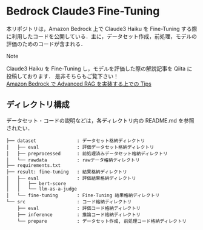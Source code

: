 # Bedrock Claude3 Fine-Tuning

本リポジトリは，Amazon Bedrock 上で Claude3 Haiku を Fine-Tuning する際に利用したコードを公開している．主に，データセット作成，前処理，モデルの評価のためのコードが含まれる．

> [!NOTE]
> Claude3 Haiku を Fine-Tuning し，モデルを評価した際の解説記事を Qiita に投稿しております．
> 是非そちらもご覧下さい！
> <br>[Amazon Bedrock で Advanced RAG を実装する上での Tips](https://qiita.com/ren8k)

## ディレクトリ構成

データセット・コードの説明などは，各ディレクトリ内の README.md を参照されたい．

```
├── dataset               : データセット格納ディレクトリ
│   ├── eval              : 評価データセット格納ディレクトリ
│   ├── preprocessed      : 前処理済みデータセット格納ディレクトリ
│   └── rawdata           : rawデータ格納ディレクトリ
├── requirements.txt
├── result: fine-tuning   : 結果格納ディレクトリ
│   ├── eval              : 評価結果格納ディレクトリ
│   │   ├── bert-score
│   │   └── llm-as-a-judge
│   └── fine-tuning       : Fine-Tuning 結果格納ディレクトリ
└── src                   : コード格納ディレクトリ
    ├── eval              : 評価コード格納ディレクトリ
    ├── inference         : 推論コード格納ディレクトリ
    └── prepare           : データセット作成, 前処理コード格納ディレクトリ
```
